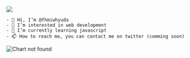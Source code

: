 <img align="center" height="auto" src="https://avatars.githubusercontent.com/u/94178687?v=4"/>

```text
- 👋 Hi, I’m @fhmiwhyuda
- 👀 I’m interested in web development
- 🌱 I’m currently learning javascript
- 📫 How to reach me, you can contact me on twitter (comming soon)
```

![Chart not found](https://github-readme-stats.vercel.app/api?username=fhmiwhyuda&show_icons=true&theme=clasic)
